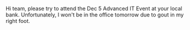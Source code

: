  

Hi team, please try to attend the Dec 5 Advanced IT Event at your local bank. Unfortunately, I won't be in the office tomorrow due to gout in my right foot.
